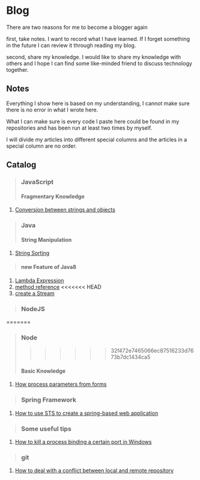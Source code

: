 # Blog

There are two reasons for me to become a blogger again

first, take notes. I want to record what I have learned. If I forget something in the future I can review it through reading my blog.

second, share my knowledge. I would like to share my knowledge with others and I hope I can find some like-minded friend to discuss technology together.

## Notes

Everything I show here is based on my understanding, I cannot make sure there is no error in what I wrote here. 

What I can make sure is every code I paste here could be found in my repositories and has been run at least two times by myself.

I will divide my articles into different special columns and the articles in a special column are no order.

## Catalog

> ### JavaScript   
> #### Fragmentary Knowledge
1. [Conversion between strings and objects](https://github.com/fengandzhy/Blog/issues/3)

> ### Java   
> #### String Manipulation
1. [String Sorting](https://github.com/fengandzhy/Blog/issues/4)
> #### new Feature of Java8
1. [Lambda Expression](https://github.com/fengandzhy/Blog/issues/7)
2. [method reference](https://github.com/fengandzhy/Blog/issues/8)
<<<<<<< HEAD
3. [create a Stream](https://github.com/fengandzhy/Blog/issues/9)

> ### NodeJS   
=======

> ### Node   
>>>>>>> 32f472e7465066ec87516233d7673b7dc1434ca5
> #### Basic Knowledge
1. [How process parameters from forms](https://github.com/fengandzhy/Blog/issues/5)


> ### Spring Framework   
1. [How to use STS to create a spring-based web application](https://github.com/fengandzhy/Blog/issues/6)

> ### Some useful tips   
1. [How to kill a process binding a certain port in Windows](https://github.com/fengandzhy/Blog/issues/10)

> ### git   
1. [How to deal with a conflict between local and remote repository](https://github.com/fengandzhy/Blog/issues/11)
